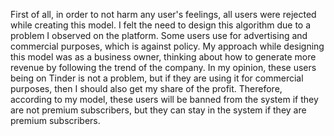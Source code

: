 First of all, in order to not harm any user's feelings, all users were rejected while creating this model. 
I felt the need to design this algorithm due to a problem I observed on the platform. 
Some users use  for advertising and commercial purposes, which is against  policy.
My approach while designing this model was as a business owner, thinking about how to generate more revenue by following the trend of the company. 
In my opinion, these users being on Tinder is not a problem, but if they are using it for commercial purposes, then I should also get my share of the profit. 
Therefore, according to my model, these users will be banned from the system if they are not premium subscribers, 
but they can stay in the system if they are premium subscribers.
